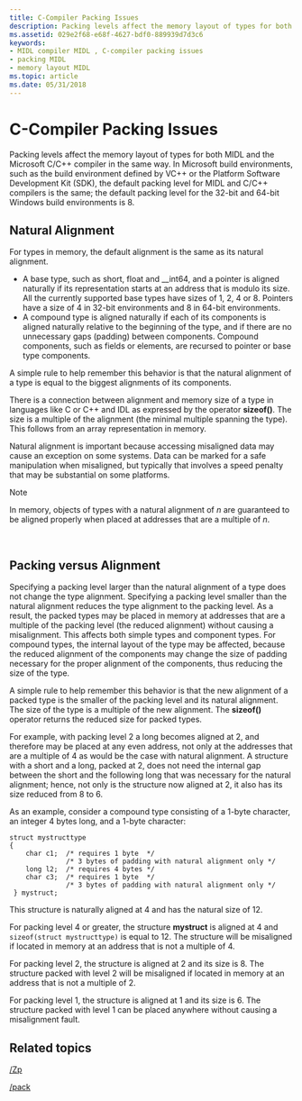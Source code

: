 ```yaml
---
title: C-Compiler Packing Issues
description: Packing levels affect the memory layout of types for both MIDL and the Microsoft C/C++ compiler in the same way.
ms.assetid: 029e2f68-e68f-4627-bdf0-889939d7d3c6
keywords:
- MIDL compiler MIDL , C-compiler packing issues
- packing MIDL
- memory layout MIDL
ms.topic: article
ms.date: 05/31/2018
---
```


# C-Compiler Packing Issues

Packing levels affect the memory layout of types for both MIDL and the Microsoft C/C++ compiler in the same way. In Microsoft build environments, such as the build environment defined by VC++ or the Platform Software Development Kit (SDK), the default packing level for MIDL and C/C++ compilers is the same; the default packing level for the 32-bit and 64-bit Windows build environments is 8.

## Natural Alignment

For types in memory, the default alignment is the same as its natural alignment.

-   A base type, such as short, float and \_\_int64, and a pointer is aligned naturally if its representation starts at an address that is modulo its size. All the currently supported base types have sizes of 1, 2, 4 or 8. Pointers have a size of 4 in 32-bit environments and 8 in 64-bit environments.
-   A compound type is aligned naturally if each of its components is aligned naturally relative to the beginning of the type, and if there are no unnecessary gaps (padding) between components. Compound components, such as fields or elements, are recursed to pointer or base type components.

A simple rule to help remember this behavior is that the natural alignment of a type is equal to the biggest alignments of its components.

There is a connection between alignment and memory size of a type in languages like C or C++ and IDL as expressed by the operator **sizeof()**. The size is a multiple of the alignment (the minimal multiple spanning the type). This follows from an array representation in memory.

Natural alignment is important because accessing misaligned data may cause an exception on some systems. Data can be marked for a safe manipulation when misaligned, but typically that involves a speed penalty that may be substantial on some platforms.

> [!Note]  
> In memory, objects of types with a natural alignment of *n* are guaranteed to be aligned properly when placed at addresses that are a multiple of *n*.

 

## Packing versus Alignment

Specifying a packing level larger than the natural alignment of a type does not change the type alignment. Specifying a packing level smaller than the natural alignment reduces the type alignment to the packing level. As a result, the packed types may be placed in memory at addresses that are a multiple of the packing level (the reduced alignment) without causing a misalignment. This affects both simple types and component types. For compound types, the internal layout of the type may be affected, because the reduced alignment of the components may change the size of padding necessary for the proper alignment of the components, thus reducing the size of the type.

A simple rule to help remember this behavior is that the new alignment of a packed type is the smaller of the packing level and its natural alignment. The size of the type is a multiple of the new alignment. The **sizeof()** operator returns the reduced size for packed types.

For example, with packing level 2 a long becomes aligned at 2, and therefore may be placed at any even address, not only at the addresses that are a multiple of 4 as would be the case with natural alignment. A structure with a short and a long, packed at 2, does not need the internal gap between the short and the following long that was necessary for the natural alignment; hence, not only is the structure now aligned at 2, it also has its size reduced from 8 to 6.

As an example, consider a compound type consisting of a 1-byte character, an integer 4 bytes long, and a 1-byte character:

``` syntax
struct mystructtype 
{    
    char c1;  /* requires 1 byte  */
              /* 3 bytes of padding with natural alignment only */
    long l2;  /* requires 4 bytes */
    char c3;  /* requires 1 byte  */
              /* 3 bytes of padding with natural alignment only */
 } mystruct;
```

This structure is naturally aligned at 4 and has the natural size of 12.

For packing level 4 or greater, the structure **mystruct** is aligned at 4 and `sizeof(struct mystructtype)` is equal to 12. The structure will be misaligned if located in memory at an address that is not a multiple of 4.

For packing level 2, the structure is aligned at 2 and its size is 8. The structure packed with level 2 will be misaligned if located in memory at an address that is not a multiple of 2.

For packing level 1, the structure is aligned at 1 and its size is 6. The structure packed with level 1 can be placed anywhere without causing a misalignment fault.

## Related topics

<dl> <dt>


</dt> <dt>

[/Zp](https://go.microsoft.com/fwlink/p/?linkid=83956)
</dt> <dt>

[/pack](https://go.microsoft.com/fwlink/p/?linkid=83955)
</dt> </dl>

 

 




